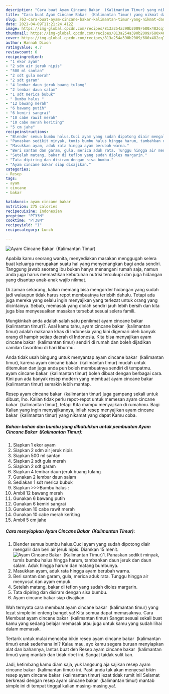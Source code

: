 ```yaml
---
description: "Cara buat Ayam Cincane Bakar  (Kalimantan Timur) yang nikmat dan Mudah Dibuat"
title: "Cara buat Ayam Cincane Bakar  (Kalimantan Timur) yang nikmat dan Mudah Dibuat"
slug: 763-cara-buat-ayam-cincane-bakar-kalimantan-timur-yang-nikmat-dan-mudah-dibuat
date: 2021-04-09T11:21:24.412Z
image: https://img-global.cpcdn.com/recipes/813a254a390b2009/680x482cq70/ayam-cincane-bakar-kalimantan-timur-foto-resep-utama.jpg
thumbnail: https://img-global.cpcdn.com/recipes/813a254a390b2009/680x482cq70/ayam-cincane-bakar-kalimantan-timur-foto-resep-utama.jpg
cover: https://img-global.cpcdn.com/recipes/813a254a390b2009/680x482cq70/ayam-cincane-bakar-kalimantan-timur-foto-resep-utama.jpg
author: Hannah Dixon
ratingvalue: 4.7
reviewcount: 6
recipeingredient:
- "1 ekor ayam"
- "2 sdm air jeruk nipis"
- "500 ml santan"
- "2 sdt gula merah"
- "2 sdt garam"
- "4 lembar daun jeruk buang tulang"
- "2 lembar daun salam"
- "1 sdt merica bubuk"
- " Bumbu halus "
- "12 bawang merah"
- "6 bawang putih"
- "6 kemiri sangrai"
- "10 cabe rawit merah"
- "10 cabe merah keriting"
- "5 cm jahe"
recipeinstructions:
- "Blender semua bumbu halus.Cuci ayam yang sudah dipotong diair mengalir dan beri air jeruk nipis. Diamkan 15 menit."
- "Panaskan sedikit minyak, tumis bumbu halus hingga harum, tambahkan daun jeruk dan daun salam. Aduk hingga harum dan matang bumbunya."
- "Masukkan ayam, aduk rata hingga ayam berubah warna."
- "Beri santan dan garam, gula, merica aduk rata. Tunggu hingga air menyusut dan ayam empuk."
- "Setelah matang, bakar di teflon yang sudah dioles margarin."
- "Tata dipiring dan disiram dengan sisa bumbu."
- "Ayam cincane bakar siap disajikan."
categories:
- Resep
tags:
- ayam
- cincane
- bakar

katakunci: ayam cincane bakar 
nutrition: 275 calories
recipecuisine: Indonesian
preptime: "PT33M"
cooktime: "PT38M"
recipeyield: "1"
recipecategory: Lunch

---
```



![Ayam Cincane Bakar  (Kalimantan Timur)](https://img-global.cpcdn.com/recipes/813a254a390b2009/680x482cq70/ayam-cincane-bakar-kalimantan-timur-foto-resep-utama.jpg)

Apabila kamu seorang wanita, menyediakan masakan menggugah selera buat keluarga merupakan suatu hal yang menyenangkan bagi anda sendiri. Tanggung jawab seorang ibu bukan hanya menangani rumah saja, namun anda juga harus memastikan kebutuhan nutrisi tercukupi dan juga hidangan yang disantap anak-anak wajib nikmat.

Di zaman  sekarang, kalian memang bisa mengorder hidangan yang sudah jadi walaupun tidak harus repot membuatnya terlebih dahulu. Tetapi ada juga mereka yang selalu ingin menyajikan yang terlezat untuk orang yang dicintainya. Sebab, memasak yang diolah sendiri jauh lebih bersih dan kita juga bisa menyesuaikan masakan tersebut sesuai selera famili. 



Mungkinkah anda adalah salah satu penikmat ayam cincane bakar  (kalimantan timur)?. Asal kamu tahu, ayam cincane bakar  (kalimantan timur) adalah makanan khas di Indonesia yang kini digemari oleh banyak orang di hampir setiap daerah di Indonesia. Kita bisa menyajikan ayam cincane bakar  (kalimantan timur) sendiri di rumah dan boleh dijadikan camilan favoritmu di hari liburmu.

Anda tidak usah bingung untuk menyantap ayam cincane bakar  (kalimantan timur), karena ayam cincane bakar  (kalimantan timur) mudah untuk ditemukan dan juga anda pun boleh membuatnya sendiri di tempatmu. ayam cincane bakar  (kalimantan timur) boleh dibuat dengan berbagai cara. Kini pun ada banyak resep modern yang membuat ayam cincane bakar  (kalimantan timur) semakin lebih mantap.

Resep ayam cincane bakar  (kalimantan timur) juga gampang sekali untuk dibuat, lho. Kalian tidak perlu repot-repot untuk memesan ayam cincane bakar  (kalimantan timur), tetapi Kita mampu menyajikan di rumahmu. Bagi Kalian yang ingin menyajikannya, inilah resep menyajikan ayam cincane bakar  (kalimantan timur) yang nikamat yang dapat Kamu coba.

<!--inarticleads1-->

##### Bahan-bahan dan bumbu yang dibutuhkan untuk pembuatan Ayam Cincane Bakar  (Kalimantan Timur):

1. Siapkan 1 ekor ayam
1. Siapkan 2 sdm air jeruk nipis
1. Siapkan 500 ml santan
1. Siapkan 2 sdt gula merah
1. Siapkan 2 sdt garam
1. Siapkan 4 lembar daun jeruk buang tulang
1. Gunakan 2 lembar daun salam
1. Sediakan 1 sdt merica bubuk
1. Siapkan  &gt;&gt;&gt;Bumbu halus :
1. Ambil 12 bawang merah
1. Gunakan 6 bawang putih
1. Gunakan 6 kemiri sangrai
1. Gunakan 10 cabe rawit merah
1. Gunakan 10 cabe merah keriting
1. Ambil 5 cm jahe




<!--inarticleads2-->

##### Cara menyiapkan Ayam Cincane Bakar  (Kalimantan Timur):

1. Blender semua bumbu halus.Cuci ayam yang sudah dipotong diair mengalir dan beri air jeruk nipis. Diamkan 15 menit.
<img src="https://img-global.cpcdn.com/steps/f3ab64c2e8989c1f/160x128cq70/ayam-cincane-bakar-kalimantan-timur-langkah-memasak-1-foto.jpg" alt="Ayam Cincane Bakar  (Kalimantan Timur)">1. Panaskan sedikit minyak, tumis bumbu halus hingga harum, tambahkan daun jeruk dan daun salam. Aduk hingga harum dan matang bumbunya.
1. Masukkan ayam, aduk rata hingga ayam berubah warna.
1. Beri santan dan garam, gula, merica aduk rata. Tunggu hingga air menyusut dan ayam empuk.
1. Setelah matang, bakar di teflon yang sudah dioles margarin.
1. Tata dipiring dan disiram dengan sisa bumbu.
1. Ayam cincane bakar siap disajikan.




Wah ternyata cara membuat ayam cincane bakar  (kalimantan timur) yang lezat simple ini enteng banget ya! Kita semua dapat memasaknya. Cara Membuat ayam cincane bakar  (kalimantan timur) Sangat sesuai sekali buat kamu yang sedang belajar memasak atau juga untuk kamu yang sudah lihai dalam memasak.

Tertarik untuk mulai mencoba bikin resep ayam cincane bakar  (kalimantan timur) enak sederhana ini? Kalau mau, ayo kamu segera buruan menyiapkan alat dan bahannya, lantas buat deh Resep ayam cincane bakar  (kalimantan timur) yang mantab dan tidak ribet ini. Sangat taidak sulit kan. 

Jadi, ketimbang kamu diam saja, yuk langsung aja sajikan resep ayam cincane bakar  (kalimantan timur) ini. Pasti anda tak akan menyesal bikin resep ayam cincane bakar  (kalimantan timur) lezat tidak rumit ini! Selamat berkreasi dengan resep ayam cincane bakar  (kalimantan timur) mantab simple ini di tempat tinggal kalian masing-masing,ya!.

